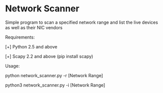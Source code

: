 # Network Scanner

Simple program to scan a specified network range and list the live devices as well as their NIC vendors

Requirements:

[+]  Python 2.5 and above

[+]  Scapy 2.2 and above (pip install scapy)

Usage:

python network_scanner.py -r [Network Range]

python3 network_scanner.py -i [Network Range]
